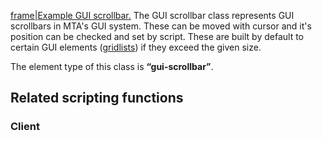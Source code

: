 [frame|Example GUI scrollbar.](/Image:gui-scrollbar.png.md "wikilink") The GUI scrollbar class represents GUI scrollbars in MTA's GUI system. These can be moved with cursor and it's position can be checked and set by script. These are built by default to certain GUI elements ([gridlists](/Element/GUI/Gridlist.md "wikilink")) if they exceed the given size.

The element type of this class is **“gui-scrollbar”**.

Related scripting functions
---------------------------

### Client
